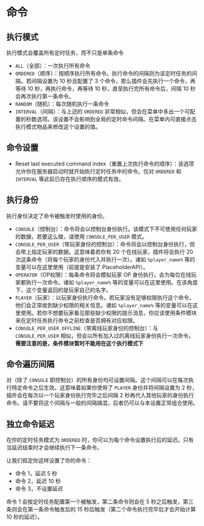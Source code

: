# 命令

## 执行模式
执行模式会覆盖所有定时任务，而不只是单条命令

* `ALL`（全部）：一次执行所有命令
* `ORDERED`（顺序）：按顺序执行所有命令。执行命令的间隔则为该定时任务的间隔。若间隔设置为 10 秒且配置了 3 个命令，那么插件会先执行一个命令，再等待 10 秒，再执行命令，再等待 10 秒，直至执行完所有命令后，间隔 10 秒会再次执行第一条命令。
* `RANDOM`（随机）：每次随机执行一条命令
* `INTERVAL`（间隔）：与上述的 `ORDERED` 非常相似，但会在菜单中多出一个可配置的秒数选项。该设置不会影响到全局的定时命令间隔。在菜单内可直接点击执行模式物品来修改这个设置的值。

## 命令设置

* Reset last executed command index（重置上次执行命令的顺序）：该选项允许你在服务器启动时就开始执行定时任务中的命令。仅对 `ORDERED` 和 `INTERVAL` 等此前已存在执行顺序的模式有效。

## 执行身份

执行身份决定了命令被触发时使用的身份。

* `CONSOLE`（控制台）：命令将会以控制台身份执行。该模式下不可使用任何玩家的数据，若要这么做，请使用 `CONSOLE_PER_USER` 模式。
* `CONSOLE_PER_USER`（带玩家身份的控制台）：命令将会以控制台身份执行，但会带上指定玩家的数据。这意味着若你有 20 个在线玩家，插件将会执行 20 次这条命令（将每个玩家的身份代入并执行一次）。诸如 `%player_name%` 等的变量可以在这里使用（前提是安装了 PlaceholderAPI）。
* `OPERATOR`（OP权限）：每条命令将会模拟玩家 OP 身份执行。会为每位在线玩家都执行一次命令。诸如 `%player_name%` 等的变量可以在这里使用。在该角度下，这个变量返回的是玩家自己的名字。
* `PLAYER`（玩家）：以玩家身份执行命令。若玩家没有足够权限执行这个命令，他们会正常收到缺少权限的相关信息。诸如 `%player_name%` 等的变量可以在这里使用。若你不想要玩家看见那些缺少权限的提示消息，你应该使用条件模块来在定时任务执行命令之前检查是否拥有对应权限。
* `CONSOLE_PER_USER_OFFLINE`（带离线玩家身份的控制台）：与 `CONSOLE_PER_USER` 相似，但会以所有加入过的离线玩家身份执行一次命令。**需要注意的是，条件模块暂时不能用在这个执行模式下**

## 命令遍历间隔

对（除了 `CONSOLE` 即控制台）的所有身份均可设置间隔。这个间隔可以在每次执行特定命令之后生效。这意味着如果你使用了 `PLAYER` 身份并将间隔设置为 2 秒，插件会在每次以一个玩家身份执行完毕之后间隔 2 秒再代入其他玩家的身份执行命令。请不要将这个间隔与一般的间隔搞混，后者仍可以与本设置正常组合使用。

## 独立命令延迟

在你的定时任务模式为 `ORDERED` 时，你可以为每个命令设置执行后的延迟。只有当延迟结束时才会继续执行下一条命令。

让我们假定你这样设置了你的命令：

* 命令 1，延迟 5 秒
* 命令 2，延迟 10 秒
* 命令 3，不设置延迟

命令 1 会按定时任务配置第一个被触发，第二条命令则会在 5 秒之后触发，第三条则会在第一条命令触发后的 15 秒后触发（第二个命令执行完毕后才会开始计算 10 秒的延迟）。